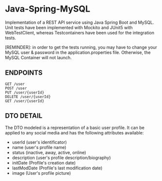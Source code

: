 # Java-Spring-MySQL
Implementation of a REST API service using Java Spring Boot and MySQL.
Unit tests have been implemented with Mockito and JUnit5 with WebTestClient, whereas Testcontainers have been used for the integration tests.

[REMINDER]: in order to get the tests running, you may have to change your MySQL user & password in the application.properties file. Otherwise, the MySQL Container will not launch.

## ENDPOINTS
    GET /user
    POST /user
    PUT /user/{userId}
    DELETE /user/{userId}
    GET /user/{userId}

## DTO DETAIL
The DTO modeled is a representation of a basic user profile. 
It can be applied to any social media and has the following attributes available:
- userId (user's identificator)
- name (user's profile name)
- status (inactive, away, active, online)
- description (user's profile description/biography)
- initDate (Profile's creation date)
- lastModDate (Profile's last modification date) 
- image (User's profile picture)